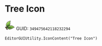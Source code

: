 # Tree Icon
![](/img/Tree%20Icon.png)
GUID: `349475642118232294`
```
EditorGUIUtility.IconContent("Tree Icon")
```
